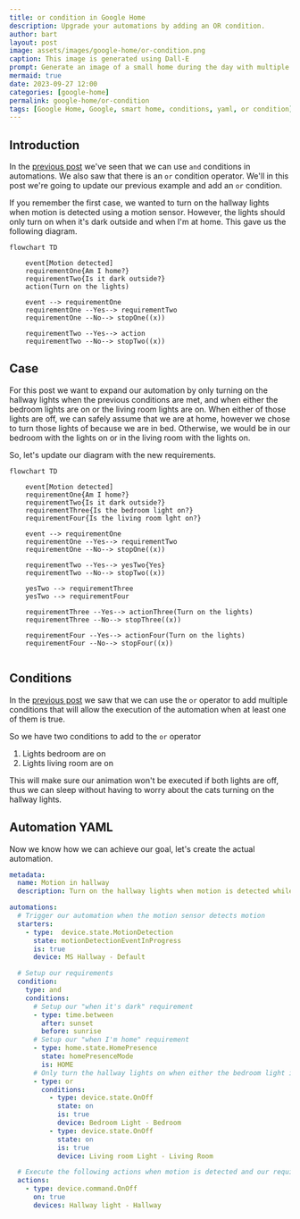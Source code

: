 ```yaml
---
title: or condition in Google Home
description: Upgrade your automations by adding an OR condition.
author: bart
layout: post
image: assets/images/google-home/or-condition.png
caption: This image is generated using Dall-E
prompt: Generate an image of a small home during the day with multiple lights that are all turned off in a minimalistic flat style
mermaid: true
date: 2023-09-27 12:00
categories: [google-home]
permalink: google-home/or-condition
tags: [Google Home, Google, smart home, conditions, yaml, or condition]
---
```


## Introduction

In the [previous post](./2023-09-07-and-condition.md) we've seen that we can use `and` conditions in automations. We also saw that there is an `or` condition operator. We'll in this post we're going to update our previous example and add an `or` condition.

If you remember the first case, we wanted to turn on the hallway lights when motion is detected using a motion sensor. However, the lights should only turn on when it's dark outside and when I'm at home. This gave us the following diagram.

```mermaid
flowchart TD

    event[Motion detected]
    requirementOne{Am I home?}
    requirementTwo{Is it dark outside?}
    action(Turn on the lights)

    event --> requirementOne
    requirementOne --Yes--> requirementTwo
    requirementOne --No--> stopOne((x))

    requirementTwo --Yes--> action
    requirementTwo --No--> stopTwo((x))
```

## Case

For this post we want to expand our automation by only turning on the hallway lights when the previous conditions are met, and when either the bedroom lights are on or the living room lights are on. When either of those lights are off, we can safely assume that we are at home, however we chose to turn those lights of because we are in bed. Otherwise, we would be in our bedroom with the lights on or in the living room with the lights on.

So, let's update our diagram with the new requirements.

```mermaid
flowchart TD

    event[Motion detected]
    requirementOne{Am I home?}
    requirementTwo{Is it dark outside?}
    requirementThree{Is the bedroom light on?}
    requirementFour{Is the living room lght on?}

    event --> requirementOne
    requirementOne --Yes--> requirementTwo
    requirementOne --No--> stopOne((x))

    requirementTwo --Yes--> yesTwo{Yes}
    requirementTwo --No--> stopTwo((x))

    yesTwo --> requirementThree
    yesTwo --> requirementFour

    requirementThree --Yes--> actionThree(Turn on the lights)
    requirementThree --No--> stopThree((x))

    requirementFour --Yes--> actionFour(Turn on the lights)
    requirementFour --No--> stopFour((x))
  
```

## Conditions

In the [previous post](./2023-09-07-and-condition.md) we saw that we can use the `or` operator to add multiple conditions that will allow the execution of the automation when at least one of them is true.

So we have two conditions to add to the `or` operator

1. Lights bedroom are on
2. Lights living room are on

This will make sure our animation won't be executed if both lights are off, thus we can sleep without having to worry about the cats turning on the hallway lights.

## Automation YAML

Now we know how we can achieve our goal, let's create the actual automation.

```yaml
metadata:
  name: Motion in hallway
  description: Turn on the hallway lights when motion is detected while I'm home and it's dark outside

automations:
  # Trigger our automation when the motion sensor detects motion
  starters:
    - type:  device.state.MotionDetection
      state: motionDetectionEventInProgress
      is: true
      device: MS Hallway - Default

  # Setup our requirements
  condition:
    type: and
    conditions:
      # Setup our "when it's dark" requirement
      - type: time.between
        after: sunset
        before: sunrise
      # Setup our "when I'm home" requirement
      - type: home.state.HomePresence
        state: homePresenceMode
        is: HOME
      # Only turn the hallway lights on when either the bedroom light is on or the living room light is on
      - type: or
        conditions:
          - type: device.state.OnOff
            state: on
            is: true
            device: Bedroom Light - Bedroom
          - type: device.state.OnOff
            state: on
            is: true
            device: Living room Light - Living Room

  # Execute the following actions when motion is detected and our requirements are both met
  actions:
    - type: device.command.OnOff
      on: true
      devices: Hallway light - Hallway
```